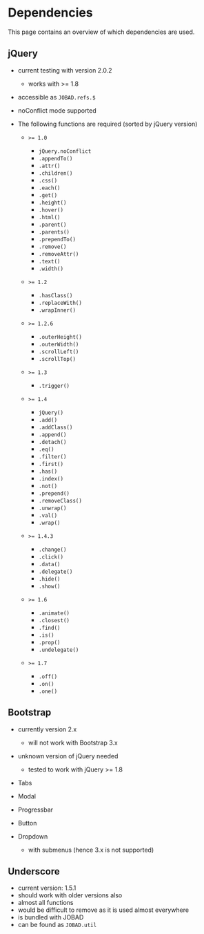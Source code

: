
# Dependencies

This page contains an overview of which dependencies are used. 

## jQuery 

* current testing with version 2.0.2
	* works with >= 1.8
* accessible as `JOBAD.refs.$`
* noConflict mode supported

* The following functions are required (sorted by jQuery version)

	* `>= 1.0`
		* `jQuery.noConflict`
		* `.appendTo()`
		* `.attr()`
		* `.children()`
		* `.css()`
		* `.each()`
		* `.get()`
		* `.height()`
		* `.hover()`
		* `.html()`
		* `.parent()`
		* `.parents()`
		* `.prependTo()`
		* `.remove()`
		* `.removeAttr()`
		* `.text()`
		* `.width()`

	* `>= 1.2`
		* `.hasClass()`
		* `.replaceWith()`
		* `.wrapInner()`

	* `>= 1.2.6`
		* `.outerHeight()`
		* `.outerWidth()`
		* `.scrollLeft()`
		* `.scrollTop()`

	* `>= 1.3`
		* `.trigger()`

	* `>= 1.4`
		* `jQuery()` 
		* `.add()` 
		* `.addClass()` 
		* `.append()` 
		* `.detach()` 
		* `.eq()` 
		* `.filter()` 
		* `.first()` 
		* `.has()` 
		* `.index()` 
		* `.not()` 
		* `.prepend()` 
		* `.removeClass()` 
		* `.unwrap()` 
		* `.val()` 
		* `.wrap()` 

	* `>= 1.4.3`
		* `.change()`
		* `.click()`
		* `.data()`
		* `.delegate()`
		* `.hide()`
		* `.show()`

	* `>= 1.6`
		* `.animate()`
		* `.closest()`
		* `.find()`
		* `.is()`
		* `.prop()`
		* `.undelegate()`

	* `>= 1.7`
		* `.off()`
		* `.on()`
		* `.one()`

## Bootstrap

* currently version 2.x
	* will not work with Bootstrap 3.x
* unknown version of jQuery needed
	* tested to work with jQuery >= 1.8

* Tabs
* Modal
* Progressbar
* Button
* Dropdown
	* with submenus (hence 3.x is not supported)

## Underscore

* current version: 1.5.1
* should work with older versions also
* almost all functions
* would be difficult to remove as it is used almost everywhere
* is bundled with JOBAD
* can be found as `JOBAD.util`